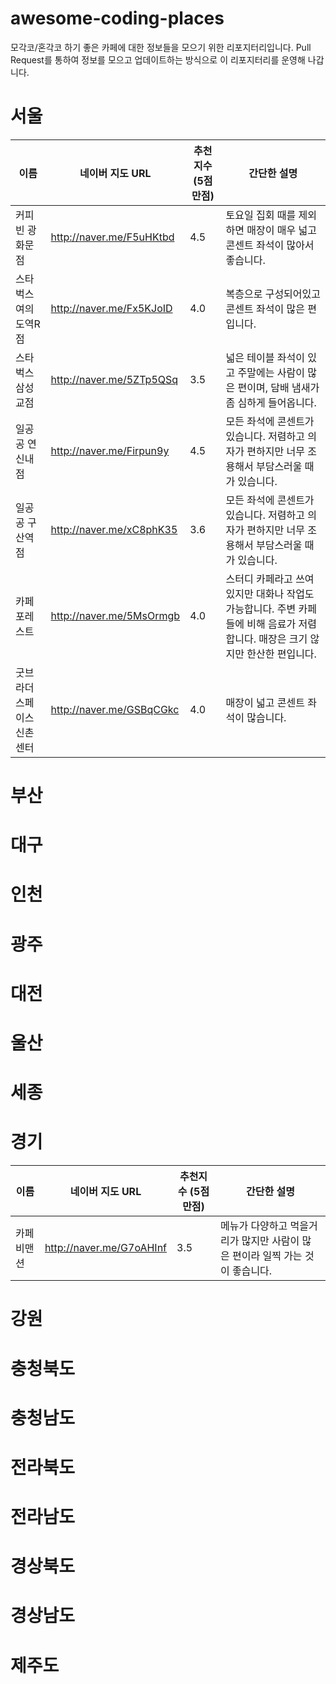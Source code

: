 # awesome-coding-places

모각코/혼각코 하기 좋은 카페에 대한 정보들을 모으기 위한 리포지터리입니다. Pull Request를 통하여 정보를 모으고 업데이트하는 방식으로 이 리포지터리를 운영해 나갑니다.

# 서울

| 이름 | 네이버 지도 URL | 추천지수 (5점만점) | 간단한 설명 |
| ---- | --------------- | ------------------ | ----------- |
| 커피빈 광화문점 | http://naver.me/F5uHKtbd | 4.5 | 토요일 집회 때를 제외하면 매장이 매우 넓고 콘센트 좌석이 많아서 좋습니다. |
| 스타벅스 여의도역R점 | http://naver.me/Fx5KJoID | 4.0 | 복층으로 구성되어있고 콘센트 좌석이 많은 편입니다. |
| 스타벅스 삼성교점 | http://naver.me/5ZTp5QSq | 3.5 | 넓은 테이블 좌석이 있고 주말에는 사람이 많은 편이며, 담배 냄새가 좀 심하게 들어옵니다. |
| 일공공 연신내점 | http://naver.me/Firpun9y | 4.5 | 모든 좌석에 콘센트가 있습니다. 저렴하고 의자가 편하지만 너무 조용해서 부담스러울 때가 있습니다. |
| 일공공 구산역점 | http://naver.me/xC8phK35 | 3.6 | 모든 좌석에 콘센트가 있습니다. 저렴하고 의자가 편하지만 너무 조용해서 부담스러울 때가 있습니다. |
| 카페 포레스트 | http://naver.me/5MsOrmgb | 4.0 | 스터디 카페라고 쓰여있지만 대화나 작업도 가능합니다. 주변 카페들에 비해 음료가 저렴합니다. 매장은 크기 않지만 한산한 편입니다. |
| 굿브라더스페이스 신촌센터 | http://naver.me/GSBqCGkc | 4.0 | 매장이 넓고 콘센트 좌석이 많습니다. |


# 부산

# 대구

# 인천

# 광주

# 대전

# 울산

# 세종

# 경기

| 이름 | 네이버 지도 URL | 추천지수 (5점만점) | 간단한 설명 |
| ---- | --------------- | ------------------ | ----------- |
| 카페비맨션 | http://naver.me/G7oAHInf | 3.5 | 메뉴가 다양하고 먹을거리가 많지만 사람이 많은 편이라 일찍 가는 것이 좋습니다. |

# 강원

# 충청북도

# 충청남도

# 전라북도

# 전라남도

# 경상북도

# 경상남도

# 제주도
